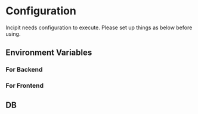 # Configuration

Incipit needs configuration to execute.
Please set up things as below before using.


## Environment Variables

### For Backend

### For Frontend

## DB


